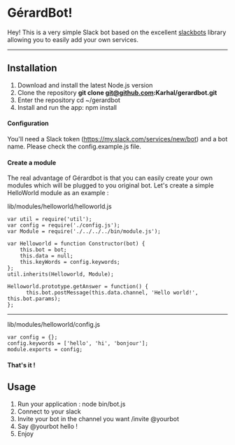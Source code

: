 **GérardBot!**
===================

Hey! This is a very simple Slack bot based on the excellent [slackbots](https://www.npmjs.com/package/slackbots "slackbots") library allowing you to easily add your own services.

----------


Installation
-------------
1. Download and install the latest Node.js version
2. Clone the repository **git clone git@github.com:Karhal/gerardbot.git**
3. Enter the repository cd ~/gerardbot
4. Install and run the app: npm install

#### <i class="icon-file"></i> Configuration
You'll need a Slack token (https://my.slack.com/services/new/bot) and a bot name. Please check the config.example.js file.


#### <i class="icon-file"></i> Create a module

The real advantage of Gérardbot is that you can easily create your own modules which will be plugged to you original bot. 
Let's create a simple HelloWorld module as an example :

    

lib/modules/helloworld/helloworld.js

    
    var util = require('util');
    var config = require('./config.js');
    var Module = require('./../../../bin/module.js');
    
    var Helloworld = function Constructor(bot) {
	    this.bot = bot;
	    this.data = null;
	    this.keyWords = config.keywords;
	};
    util.inherits(Helloworld, Module);
    
    Helloworld.prototype.getAnswer = function() {
          this.bot.postMessage(this.data.channel, 'Hello world!', this.bot.params);
    };

----------
   lib/modules/helloworld/config.js
    
    var config = {};   
    config.keywords = ['hello', 'hi', 'bonjour'];   
    module.exports = config;

#### That's it !


Usage
-------------
1. Run your application : node bin/bot.js
2. Connect to your slack
3. Invite your bot in the channel you want /invite @yourbot
4. Say @yourbot hello ! 
5. Enjoy